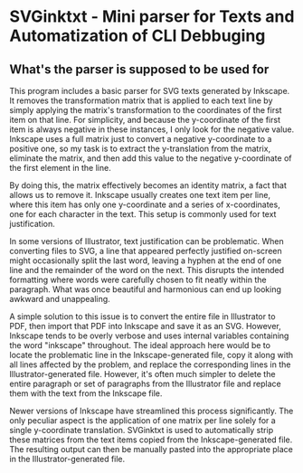 # SVGinktxt - Mini parser for Texts and Automatization of CLI Debbuging

## What's the parser is supposed to be used for

This program includes a basic parser for SVG texts generated by Inkscape. It removes the transformation matrix
that is applied to each text line by simply applying the matrix's transformation to the coordinates of the
first item on that line. For simplicity, and because the y-coordinate of the first item is always negative in
these instances, I only look for the negative value. Inkscape uses a full matrix just to convert a negative
y-coordinate to a positive one, so my task is to extract the y-translation from the matrix, eliminate the
matrix, and then add this value to the negative y-coordinate of the first element in the line.

By doing this, the matrix effectively becomes an identity matrix, a fact that allows us to remove it.
Inkscape usually creates one text item per line, where this item has only one y-coordinate and a series
of x-coordinates, one for each character in the text. This setup is commonly used for text justification.

In some versions of Illustrator, text justification can be problematic. When converting files to SVG, a
line that appeared perfectly justified on-screen might occasionally split the last word, leaving a hyphen
at the end of one line and the remainder of the word on the next. This disrupts the intended formatting
where words were carefully chosen to fit neatly within the paragraph. What was once beautiful and harmonious
can end up looking awkward and unappealing.

A simple solution to this issue is to convert the entire file in Illustrator to PDF, then import that
PDF into Inkscape and save it as an SVG. However, Inkscape tends to be overly verbose and uses internal
variables containing the word "inkscape" throughout. The ideal approach here would be to locate the
problematic line in the Inkscape-generated file, copy it along with all lines affected by the problem,
and replace the corresponding lines in the Illustrator-generated file. However, it's often much simpler
to delete the entire paragraph or set of paragraphs from the Illustrator file and replace them with the
text from the Inkscape file.

Newer versions of Inkscape have streamlined this process significantly. The only peculiar aspect is the
application of one matrix per line solely for a single y-coordinate translation. SVGinktxt is used to
automatically strip these matrices from the text items copied from the Inkscape-generated file. The 
resulting output can then be manually pasted into the appropriate place in the Illustrator-generated file.



